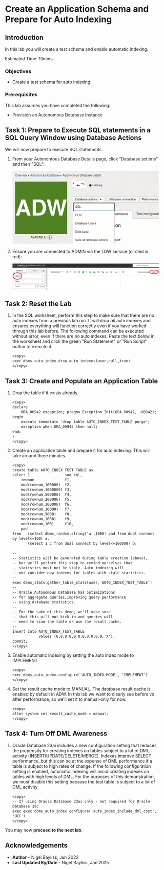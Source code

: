 # Create an Application Schema and Prepare for Auto Indexing

## Introduction

In this lab you will create a test schema and enable automatic indexing.

Estimated Time: 10mins

### Objectives
- Create a test schema for auto indexing.

### Prerequisites
This lab assumes you have completed the following:

- Provision an Autonomous Database Instance

## Task 1: Prepare to Execute SQL statements in a SQL Query Window using Database Actions 

We will now prepare to execute SQL statements. 


1. From your Autonomous Database Details page, click "Database actions" and then "SQL":

	![Invoke SQL Query Window](./images/setup-1.png)

2. Ensure you are connected to ADMIN via the LOW service (circled in red):	

	![Check Connection Settings](./images/setup-2.png)

## Task 2: Reset the Lab

1. In the SQL worksheet, perform this step to make sure that there are no auto indexes from a previous lab run. It will drop _all_ auto indexes and ensures everything will function correctly even if you have worked through this lab before. The following command can be executed without error, even if there are no auto indexes. Paste the text below in the worksheet and click the green "Run Statement" or "Run Script" button to execute it.

	```
	<copy>
	exec dbms_auto_index.drop_auto_indexes(user,null,true)
	</copy>
	```

## Task 3: Create and Populate an Application Table

1. Drop the table if it exists already.

    ```
	<copy>
	declare
		ORA_00942 exception; pragma Exception_Init(ORA_00942, -00942);
	begin
		execute immediate 'drop table AUTO_INDEX_TEST_TABLE purge';
		exception when ORA_00942 then null;
	end;
	/
	</copy>
	```

2. Create an application table and prepare it for auto indexing. This will take around three minutes.

	```
	<copy>
	create table AUTO_INDEX_TEST_TABLE as
	select 1                sum_col,
		rownum              f1,
		mod(rownum,100000)  f2,
		mod(rownum,1000000) f3,
		mod(rownum,500000)  f4,
		mod(rownum,200000)  f5,
		mod(rownum,100000)  f6,
		mod(rownum,10000)   f7,
		mod(rownum,5000)    f8,
		mod(rownum,1000)    f9,
		mod(rownum,100)     f10,
		pad
	from   (select dbms_random.string('u',1000) pad from dual connect by level<=100) a,
	       (select 1 c from dual connect by level<=100000) b;
	
	--
	-- Statistics will be generated during table creation (above), 
	-- but we'll perform this step to remind ourselves that 
	-- statistics must not be stale. Auto indexing will
	-- not consider new indexes for tables with stale statistics.
	--
	exec dbms_stats.gather_table_stats(user,'AUTO_INDEX_TEST_TABLE')
	--
	-- Oracle Autonomous Database has optimizations 
	-- for aggregate queries,improving query performance
	-- using database statistics.
	--
	-- For the sake of this demo, we'll make sure 
	-- that this will not kick in and queries will
	-- need to scan the table or use the result cache.
	--
	insert into AUTO_INDEX_TEST_TABLE 
	            values (0,0,0,0,0,0,0,0,0,0,0,'X');
	commit;
	</copy>

	```

3.  Enable automatic indexing by setting the auto index mode to IMPLEMENT.
	
	```
	<copy>
	exec dbms_auto_index.configure('AUTO_INDEX_MODE', 'IMPLEMENT')
	</copy>
	```    	

4.  Set the result cache mode to MANUAL. The database result cache is enabled by default in ADW. In this lab we want to clearly see before vs after performance, so we'll set it to manual-only for now.
	
	```
	<copy>
	alter system set result_cache_mode = manual;
	</copy>
	```    	

## Task 4: Turn Off DML Awareness

1. Oracle Database 23ai includes a new configuration setting that reduces the propensity for creating indexes on tables subject to a lot of DML activity (INSERT/UPDATE/DELETE/MERGE). Indexes improve SELECT performance, but this can be at the expense of DML performance if a table is subject to high rates of change. If the following configuration setting is enabled, automatic indexing will avoid creating indexes on tables with high levels of DML. For the purposes of this demonstration, we must disable this setting because the test table is subject to a lot of DML activity.

	```
	<copy>
	-- If using Oracle Database 23ai only - not required for Oracle Database 19c
	exec exec dbms_auto_index.configure('auto_index_include_dml_cost', 'OFF')
	</copy>
	```

You may now **proceed to the next lab**.

## Acknowledgements
* **Author** - Nigel Bayliss, Jun 2022
* **Last Updated By/Date** - Nigel Bayliss, Jan 2025
